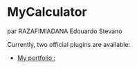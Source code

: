 # MyCalculator

par RAZAFIMIADANA Edouardo Stevano

Currently, two official plugins are available:

- [My portfolio : ](https://wwww.edouardostevano.me) 

